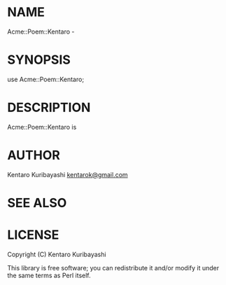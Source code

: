 # NAME

Acme::Poem::Kentaro -

# SYNOPSIS

  use Acme::Poem::Kentaro;

# DESCRIPTION

Acme::Poem::Kentaro is

# AUTHOR

Kentaro Kuribayashi <kentarok@gmail.com>

# SEE ALSO

# LICENSE

Copyright (C) Kentaro Kuribayashi

This library is free software; you can redistribute it and/or modify
it under the same terms as Perl itself.